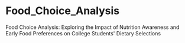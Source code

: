# Food_Choice_Analysis
Food Choice Analysis: Exploring the Impact of Nutrition Awareness and Early Food Preferences on College Students' Dietary Selections
